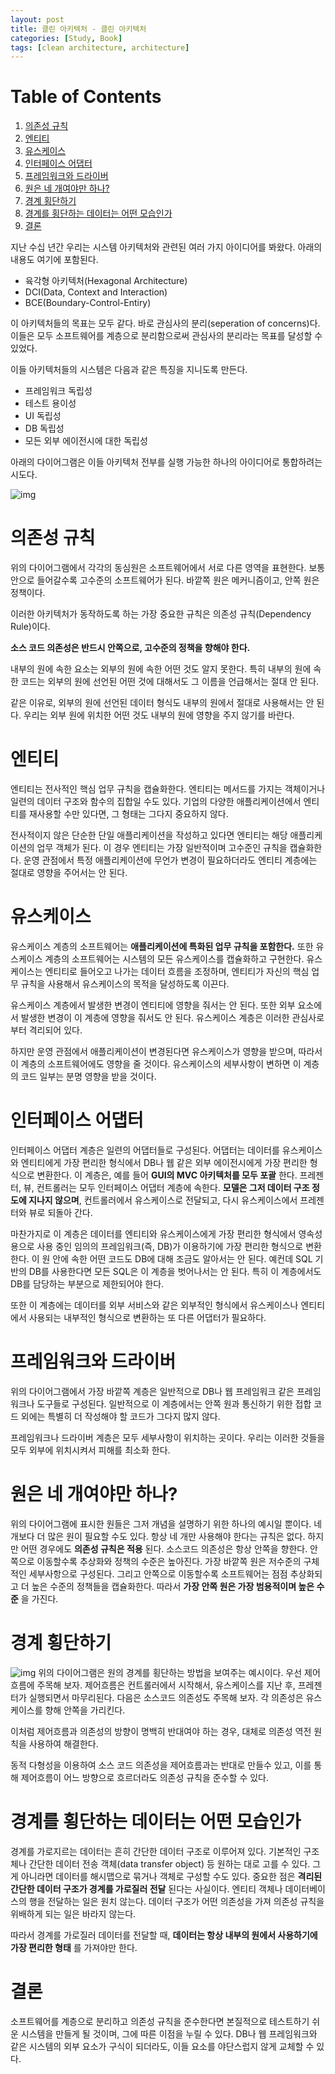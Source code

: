 ```yaml
---
layout: post
title: 클린 아키텍처 - 클린 아키텍처
categories: [Study, Book]
tags: [clean architecture, architecture]
---
```


# Table of Contents

1.  [의존성 규칙](#org428bde2)
2.  [엔티티](#org34c075d)
3.  [유스케이스](#org53d0f9b)
4.  [인터페이스 어댑터](#orgc1429c9)
5.  [프레임워크와 드라이버](#org8b2d503)
6.  [원은 네 개여야만 하나?](#org2ca7467)
7.  [경계 횡단하기](#org5a62f3f)
8.  [경계를 횡단하는 데이터는 어떤 모습인가](#org5a8b7e7)
9.  [결론](#org76d6d7f)

지난 수십 년간 우리는 시스템 아키텍처와 관련된 여러 가지 아이디어를 봐왔다. 아래의 내용도 여기에 포함된다.

-   육각형 아키텍처(Hexagonal Architecture)
-   DCI(Data, Context and Interaction)
-   BCE(Boundary-Control-Entiry)

이 아키텍처들의 목표는 모두 같다. 바로 관심사의 분리(seperation of concerns)다. 이들은 모두 소프트웨어를 계층으로 분리함으로써 관심사의 분리라는 목표를 달성할 수 있었다.

이들 아키텍처들의 시스템은 다음과 같은 특징을 지니도록 만든다.

-   프레임워크 독립성
-   테스트 용이성
-   UI 독립성
-   DB 독립성
-   모든 외부 에이전시에 대한 독립성

아래의 다이어그램은 이들 아키텍처 전부를 실행 가능한 하나의 아이디어로 통합하려는 시도다.

![img](/assets/img/클린_아키텍처/2020-08-25_10-12-11_2020-08-25-22.png)


<a id="org428bde2"></a>

# 의존성 규칙

위의 다이어그램에서 각각의 동심원은 소프트웨어에서 서로 다른 영역을 표현한다.
보통 안으로 들어갈수록 고수준의 소프트웨어가 된다. 바깥쪽 원은 메커니즘이고, 안쪽 원은 정책이다.

이러한 아키텍처가 동작하도록 하는 가장 중요한 규칙은 의존성 규칙(Dependency Rule)이다.

**소스 코드 의존성은 반드시 안쪽으로, 고수준의 정책을 향해야 한다.**

내부의 원에 속한 요소는 외부의 원에 속한 어떤 것도 알지 못한다. 특히 내부의 원에 속한 코드는 외부의 원에 선언된 어떤 것에 대해서도 그 이름을 언급해서는 절대 안 된다.

같은 이유로, 외부의 원에 선언된 데이터 형식도 내부의 원에서 절대로 사용해서는 안 된다.
우리는 외부 원에 위치한 어떤 것도 내부의 원에 영향을 주지 않기를 바란다.


<a id="org34c075d"></a>

# 엔티티

엔티티는 전사적인 핵심 업무 규칙을 캡슐화한다. 엔티티는 메서드를 가지는 객체이거나 일련의 데이터 구조와 함수의 집합일 수도 있다.
기업의 다양한 애플리케이션에서 엔티티를 재사용할 수만 있다면, 그 형태는 그다지 중요하지 않다.

전사적이지 않은 단순한 단일 애플리케이션을 작성하고 있다면 엔티티는 해당 애플리케이션의 업무 객체가 된다.
이 경우 엔티티는 가장 일반적이며 고수준인 규칙을 캡슐화한다.
운영 관점에서 특정 애플리케이션에 무언가 변경이 필요하더라도 엔티티 계층에는 절대로 영향을 주어서는 안 된다.


<a id="org53d0f9b"></a>

# 유스케이스

유스케이스 계층의 소프트웨어는 **애플리케이션에 특화된 업무 규칙을 포함한다.**
또한 유스케이스 계층의 소프트웨어는 시스템의 모든 유스케이스를 캡슐화하고 구현한다.
유스케이스는 엔티티로 들어오고 나가는 데이터 흐름을 조정하며, 엔티티가 자신의 핵심 업무 규칙을 사용해서 유스케이스의 목적을 달성하도록 이끈다.

유스케이스 계층에서 발생한 변경이 엔티티에 영향을 줘서는 안 된다.
또한 외부 요소에서 발생한 변경이 이 계층에 영향을 줘서도 안 된다.
유스케이스 계층은 이러한 관심사로부터 격리되어 있다.

하지만 운영 관점에서 애플리케이션이 변경된다면 유스케이스가 영향을 받으며, 따라서 이 계층의 소프트웨어에도 영향을 줄 것이다.
유스케이스의 세부사항이 변하면 이 계층의 코드 일부는 분명 영향을 받을 것이다.


<a id="orgc1429c9"></a>

# 인터페이스 어댑터

인터페이스 어댑터 계층은 일련의 어댑터들로 구성된다.
어댑터는 데이터를 유스케이스와 엔티티에게 가장 편리한 형식에서 DB나 웹 같은 외부 에이전시에게 가장 편리한 형식으로 변환한다.
이 계층은, 예를 들어 **GUI의 MVC 아키텍처를 모두 포괄** 한다. 프레젠터, 뷰, 컨트롤러는 모두 인터페이스 어댑터 계층에 속한다.
**모델은 그저 데이터 구조 정도에 지나지 않으며**, 컨트롤러에서 유스케이스로 전달되고, 다시 유스케이스에서 프레젠터와 뷰로 되돌아 간다.

마찬가지로 이 계층은 데이터를 엔티티와 유스케이스에게 가장 편리한 형식에서 영속성용으로 사용 중인 임의의 프레임워크(즉, DB)가 이용하기에 가장 편리한 형식으로 변환한다.
이 원 안에 속한 어떤 코드도 DB에 대해 조금도 알아서는 안 된다.
예컨데 SQL 기반의 DB를 사용한다면 모든 SQL은 이 계층을 벗어나서는 안 된다. 특히 이 계층에서도 DB를 담당하는 부분으로 제한되어야 한다.

또한 이 계층에는 데이터를 외부 서비스와 같은 외부적인 형식에서 유스케이스나 엔티티에서 사용되는 내부적인 형식으로 변환하는 또 다른 어댑터가 필요하다.


<a id="org8b2d503"></a>

# 프레임워크와 드라이버

위의 다이어그램에서 가장 바깥쪽 계층은 일반적으로 DB나 웹 프레임워크 같은 프레임워크나 도구들로 구성된다.
일반적으로 이 계층에서는 안쪽 원과 통신하기 위한 접합 코드 외에는 특별히 더 작성해야 할 코드가 그다지 많지 않다.

프레임워크나 드라이버 계층은 모두 세부사항이 위치하는 곳이다.
우리는 이러한 것들을 모두 외부에 위치시켜서 피해를 최소화 한다.


<a id="org2ca7467"></a>

# 원은 네 개여야만 하나?

위의 다이어그램에 표시한 원들은 그저 개념을 설명하기 위한 하나의 예시일 뿐이다.
네 개보다 더 많은 원이 필요할 수도 있다. 항상 네 개만 사용해야 한다는 규칙은 없다.
하지만 어떤 경우에도 **의존성 규칙은 적용** 된다.
소스코드 의존성은 항상 안쪽을 향한다.
안쪽으로 이동할수록 추상화와 정책의 수준은 높아진다. 가장 바깥쪽 원은 저수준의 구체적인 세부사항으로 구성된다.
그리고 안쪽으로 이동할수록 소프트웨어는 점점 추상화되고 더 높은 수준의 정책들을 캡슐화한다.
따라서 **가장 안쪽 원은 가장 범용적이며 높은 수준** 을 가진다.


<a id="org5a62f3f"></a>

# 경계 횡단하기

![img](/assets/img/클린_아키텍처/2020-08-25_12-03-48_2020-08-25-23.png)
위의 다이어그램은 원의 경계를 횡단하는 방법을 보여주는 예시이다.
우선 제어흐름에 주목해 보자. 제어흐름은 컨트롤러에서 시작해서, 유스케이스를 지난 후, 프레젠터가 실행되면서 마무리된다.
다음은 소스코드 의존성도 주목해 보자. 각 의존성은 유스케이스를 향해 안쪽을 가리킨다.

이처럼 제어흐름과 의존성의 방향이 명백히 반대여야 하는 경우, 대체로 의존성 역전 원칙을 사용하여 해결한다.

동적 다형성을 이용하여 소스 코드 의존성을 제어흐름과는 반대로 만들수 있고, 이를 통해 제어흐름이 어느 방향으로 흐르더라도 의존성 규칙을 준수할 수 있다.


<a id="org5a8b7e7"></a>

# 경계를 횡단하는 데이터는 어떤 모습인가

경계를 가로지르는 데이터는 흔히 간단한 데이터 구조로 이루어져 있다.
기본적인 구조체나 간단한 데이터 전송 객체(data transfer object) 등 원하는 대로 고를 수 있다. 그게 아니라면 데이터를 해시맵으로 묶거나 객체로 구성할 수도 있다.
중요한 점은 **격리된 간단한 데이터 구조가 경계를 가로질러 전달** 된다는 사실이다.
엔티티 객체나 데이터베이스의 행을 전달하는 일은 원치 않는다.
데이터 구조가 어떤 의존성을 가져 의존성 규칙을 위배하게 되는 일은 바라지 않는다.

따라서 경계를 가로질러 데이터를 전달할 때, **데이터는 항상 내부의 원에서 사용하기에 가장 편리한 형태** 를 가져야만 한다.


<a id="org76d6d7f"></a>

# 결론

소프트웨어를 계층으로 분리하고 의존성 규칙을 준수한다면 본질적으로 테스트하기 쉬운 시스템을 만들게 될 것이며, 그에 따른 이점을 누릴 수 있다.
DB나 웹 프레임워크와 같은 시스템의 외부 요소가 구식이 되더라도, 이들 요소를 야단스럽지 않게 교체할 수 있다.

